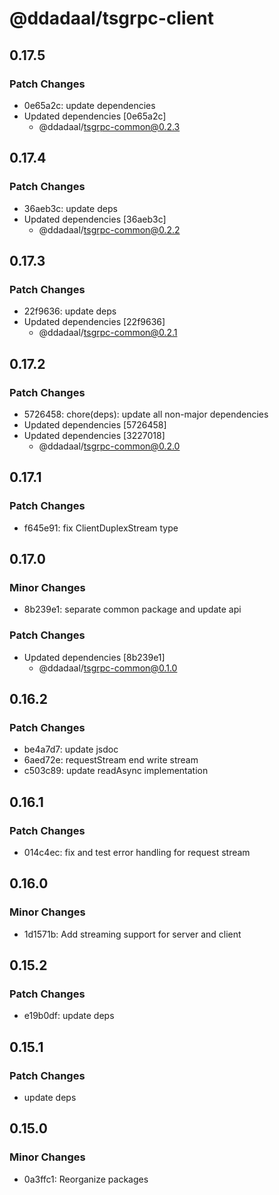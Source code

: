 # @ddadaal/tsgrpc-client

## 0.17.5

### Patch Changes

- 0e65a2c: update dependencies
- Updated dependencies [0e65a2c]
  - @ddadaal/tsgrpc-common@0.2.3

## 0.17.4

### Patch Changes

- 36aeb3c: update deps
- Updated dependencies [36aeb3c]
  - @ddadaal/tsgrpc-common@0.2.2

## 0.17.3

### Patch Changes

- 22f9636: update deps
- Updated dependencies [22f9636]
  - @ddadaal/tsgrpc-common@0.2.1

## 0.17.2

### Patch Changes

- 5726458: chore(deps): update all non-major dependencies
- Updated dependencies [5726458]
- Updated dependencies [3227018]
  - @ddadaal/tsgrpc-common@0.2.0

## 0.17.1

### Patch Changes

- f645e91: fix ClientDuplexStream type

## 0.17.0

### Minor Changes

- 8b239e1: separate common package and update api

### Patch Changes

- Updated dependencies [8b239e1]
  - @ddadaal/tsgrpc-common@0.1.0

## 0.16.2

### Patch Changes

- be4a7d7: update jsdoc
- 6aed72e: requestStream end write stream
- c503c89: update readAsync implementation

## 0.16.1

### Patch Changes

- 014c4ec: fix and test error handling for request stream

## 0.16.0

### Minor Changes

- 1d1571b: Add streaming support for server and client

## 0.15.2

### Patch Changes

- e19b0df: update deps

## 0.15.1

### Patch Changes

- update deps

## 0.15.0

### Minor Changes

- 0a3ffc1: Reorganize packages
